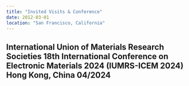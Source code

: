 ```yaml
---
title: "Invited Visits & Conference"
date: 2012-03-01
location: "San Francisco, California"
---
```

International Union of Materials Research Societies 18th International Conference on Electronic Materials 2024 (IUMRS-ICEM 2024)                     Hong Kong, China
																	   04/2024
---
